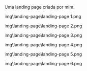 Uma landing page criada por mim.

img\landing-page\landing-page 1.png

img\landing-page\landing-page 2.png

img\landing-page\landing-page 3.png

img\landing-page\landing-page 4.png

img\landing-page\landing-page 5.png

img\landing-page\landing-page 6.png

